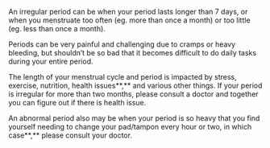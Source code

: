 An irregular period can be when your period lasts longer than 7 days, or when you menstruate too often (eg. more than once a month) or too little (eg. less than once a month).  

Periods can be very painful and challenging due to cramps or heavy bleeding, but shouldn’t be so bad that it becomes difficult to do daily tasks during your entire period. 

The length of your menstrual cycle and period is impacted by stress, exercise, nutrition, health issues**,** and various other things. If your period is irregular for more than two months, please consult a doctor and together you can figure out if there is health issue.  

An abnormal period also may be when your period is so heavy that you find yourself needing to change your pad/tampon every hour or two, in which case**,** please consult your doctor.